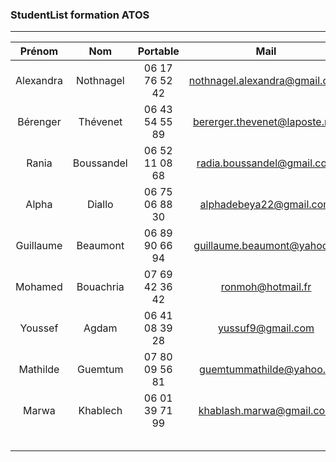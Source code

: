 ### StudentList formation ATOS

------

|  Prénom   |    Nom     |    Portable    |              Mail               |
| :-------: | :--------: | :------------: | :-----------------------------: |
| Alexandra | Nothnagel  | 06 17 76 52 42 |  nothnagel.alexandra@gmail.com  |
| Bérenger  |  Thévenet  | 06 43 54 55 89 |  bererger.thevenet@laposte.net  |
|   Rania   | Boussandel | 06 52 11 08 68 |   radia.boussandel@gmail.com    |
|   Alpha   |   Diallo   | 06 75 06 88 30 |     alphadebeya22@gmail.com     |
| Guillaume |  Beaumont  | 06 89 90 66 94 | [guillaume.beaumont@yahoo.fr]() |
|  Mohamed  | Bouachria  | 07 69 42 36 42 |      [ronmoh@hotmail.fr]()      |
|  Youssef  |   Agdam    | 06 41 08 39 28 |    <u>yussuf9@gmail.com</u>     |
| Mathilde  |  Guemtum   | 07 80 09 56 81 |  [guemtummathilde@yahoo.fr]()   |
|   Marwa   |  Khablech  | 06 01 39 71 99 |    khablash.marwa@gmail.com     |
|           |            |                |                                 |
|           |            |                |                                 |
|           |            |                |                                 |
|           |            |                |                                 |
|           |            |                |                                 |

